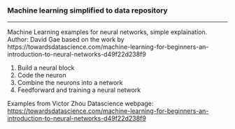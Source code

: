 ### Machine learning simplified to data repository
<div>
    <div></div>
    <hr class="styled-hr" />
    <div></div>
 </div>
Machine Learning examples for neural networks, simple explaination. <br>
Author: David Gae based on the work by https://towardsdatascience.com/machine-learning-for-beginners-an-introduction-to-neural-networks-d49f22d238f9

1. Build a neural block
2. Code the neuron
3. Combine the neurons into a network
4. Feedforward and training a neural network 


Examples from Victor Zhou Datascience webpage: https://towardsdatascience.com/machine-learning-for-beginners-an-introduction-to-neural-networks-d49f22d238f9
